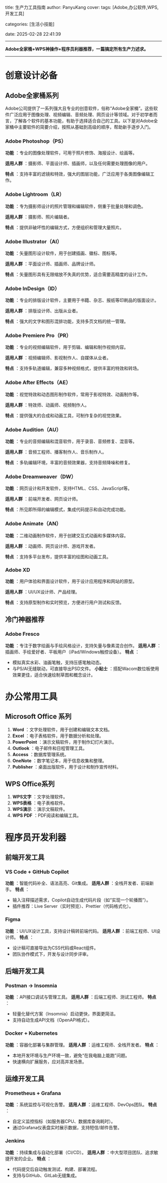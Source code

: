 title: 生产力工具指南
author: PanyuKang
cover: 
tags: [Adobe,办公软件,WPS,开发工具]

categories: [生活小技能]

date: 2025-02-28 22:41:39

---

**Adobe全家桶+WPS神操作+程序员利器推荐，一篇搞定所有生产力述求。**

---

# **创意设计必备**

## **Adobe全家桶系列**

Adobe公司提供了一系列强大且专业的创意软件，俗称“Adobe全家桶”。这些软件广泛应用于图像处理、视频编辑、音频处理、网页设计等领域。对于初学者而言，了解各个软件的基本功能，有助于选择适合自己的工具。以下是对Adobe全家桶中主要软件的简要介绍，按照从基础到高级的顺序，帮助新手逐步入门。

### Adobe Photoshop（PS）

 **功能** ：专业的图像处理软件，可用于照片修饰、海报设计、绘画等。

 **适用人群** ：摄影师、平面设计师、插画师，以及任何需要处理图像的用户。

 **特点** ：支持丰富的滤镜和特效，强大的图层功能，广泛应用于各类图像编辑工作。

### Adobe Lightroom（LR）

 **功能** ：专为摄影师设计的照片管理和编辑软件，侧重于批量处理和调色。

 **适用人群** ：摄影师、照片编辑者。

 **特点** ：提供非破坏性的编辑方式，方便组织和管理大量照片。

### Adobe Illustrator（AI）

 **功能** ：矢量图形设计软件，用于创建插画、徽标、图标等。

 **适用人群** ：平面设计师、插画师、品牌设计师。

 **特点** ：矢量图形具有无限缩放不失真的优势，适合需要高精度的设计工作。

### Adobe InDesign（ID）

 **功能** ：专业的排版设计软件，主要用于书籍、杂志、报纸等印刷品的版面设计。

 **适用人群** ：排版设计师、出版从业者。

 **特点** ：强大的文字和图形混排功能，支持多页文档的统一管理。

### Adobe Premiere Pro（PR）

 **功能** ：专业的视频编辑软件，用于剪辑、编辑和制作视频内容。

 **适用人群** ：视频编辑师、影视制作人、自媒体从业者。

 **特点** ：支持多轨道编辑，兼容多种视频格式，提供丰富的特效和转场。

### Adobe After Effects（AE）

 **功能** ：视觉特效和动态图形制作软件，常用于影视特效、动画制作等。

 **适用人群** ：特效师、动画师、视频制作人。

 **特点** ：提供强大的合成和动画工具，可制作复杂的视觉效果。

### Adobe Audition（AU）

 **功能** ：专业的音频编辑和混音软件，用于录音、音频修复、混音等。

 **适用人群** ：音频工程师、播客制作人、音乐制作人。

 **特点** ：多轨编辑环境，丰富的音频效果器，支持音频降噪和修复。

### Adobe Dreamweaver（DW）

 **功能** ：网页设计和开发软件，支持HTML、CSS、JavaScript等。

 **适用人群** ：前端开发者、网页设计师。

 **特点** ：所见即所得的编辑模式，集成代码提示和自动完成功能。

### Adobe Animate（AN）

 **功能** ：二维动画制作软件，用于创建交互式动画和多媒体内容。

 **适用人群** ：动画师、网页设计师、游戏开发者。

 **特点** ：支持多平台发布，提供丰富的绘图和动画工具。

### Adobe XD

 **功能** ：用户体验和界面设计软件，用于设计应用程序和网站的原型。

 **适用人群** ：UI/UX设计师、产品经理。

 **特点** ：支持原型制作和实时预览，方便进行用户测试和反馈。

## **冷门神器推荐**

### **Adobe Fresco**

**功能** ：专注于数字绘画与手绘风格设计，支持矢量与像素混合创作。
**适用人群** ：插画师、手绘爱好者、平板用户（iPad/Windows触控设备）。
**特点** ：

* 模拟真实水彩、油画笔触，支持压感笔触动态。
* 与PS/AI无缝联动，可直接导出PSD文件。
  **小贴士** ：搭配Wacom数位板使用效果更佳，适合快速绘制草图和概念设计。

# **办公常用工具**

## Microsoft Office 系列

1. **Word** ：文字处理软件，用于创建和编辑文本文档。
2. **Excel** ：电子表格软件，用于数据分析和处理。
3. **PowerPoint** ：演示文稿软件，用于制作幻灯片演示。
4. **Outlook** ：电子邮件和日程管理工具。
5. **Access** ：数据库管理系统。
6. **OneNote** ：数字笔记本，用于信息收集和整理。
7. **Publisher** ：桌面出版软件，用于设计和制作宣传材料。

## WPS Office系列

1. **WPS文字** ：文字处理软件。
2. **WPS表格** ：电子表格软件。
3. **WPS演示** ：演示文稿软件。
4. **WPS PDF** ：PDF阅读和编辑工具。

# **程序员开发利器**

## **前端开发工具**

### **VS Code + GitHub Copilot**

**功能** ：智能代码补全、语法高亮、Git集成。
**适用人群** ：全栈开发者、前端新手。
**特点** ：

* 输入注释描述需求，Copilot自动生成代码片段（如“实现一个轮播图”）。
* 插件推荐：Live Server（实时预览）、Prettier（代码格式化）。

### **Figma**

**功能** ：UI/UX设计工具，支持设计稿转前端代码。
**适用人群** ：前端工程师、UI设计师。
**特点** ：

* 设计稿可直接导出为CSS代码或React组件。
* 团队协作模式下，开发与设计同步评审。

## 后端开发工具

### **Postman → Insomnia**

**功能** ：API接口调试与管理工具。
**适用人群** ：后端工程师、测试工程师。
**特点** ：

* 轻量化替代方案（Insomnia）启动更快，界面更简洁。
* 支持自动生成API文档（OpenAPI格式）。

### **Docker + Kubernetes**

**功能** ：容器化部署与集群管理。
**适用人群** ：运维工程师、全栈开发者。
**特点** ：

* 本地开发环境与生产环境一致，避免“在我电脑上能跑”问题。
* 快速横向扩展服务，应对高并发场景。

## 运维开发工具

### **Prometheus + Grafana**

**功能** ：系统监控与可视化告警。
**适用人群** ：运维工程师、DevOps团队。
**特点** ：

* 自定义监控指标（如服务器CPU、数据库查询耗时）。
* 通过Grafana仪表盘实时展示数据，支持短信/邮件告警。

### **Jenkins**

**功能** ：持续集成与自动化部署（CI/CD）。
**适用人群** ：中大型项目团队、追求敏捷开发的企业。
**特点** ：

* 代码提交后自动触发测试、构建、部署流程。
* 支持与GitHub、GitLab无缝集成。
